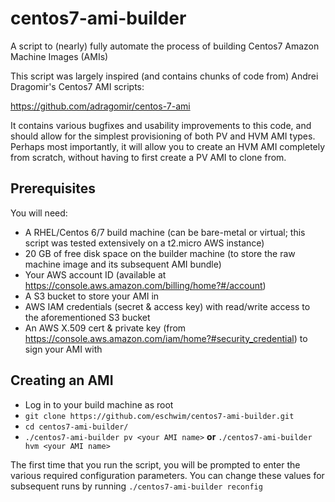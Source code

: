 # centos7-ami-builder
A script to (nearly) fully automate the process of building Centos7 Amazon Machine Images (AMIs)

This script was largely inspired (and contains chunks of code from) Andrei Dragomir's Centos7 AMI scripts:

https://github.com/adragomir/centos-7-ami

It contains various bugfixes and usability improvements to this code, and should allow for the simplest 
provisioning of both PV and HVM AMI types.  Perhaps most importantly, it will allow you to create an
HVM AMI completely from scratch, without having to first create a PV AMI to clone from.

## Prerequisites

You will need:

* A RHEL/Centos 6/7 build machine (can be bare-metal or virtual; this script was tested extensively on a t2.micro AWS instance)
* 20 GB of free disk space on the builder machine (to store the raw machine image and its subsequent AMI bundle)
* Your AWS account ID (available at https://console.aws.amazon.com/billing/home?#/account)
* A S3 bucket to store your AMI in
* AWS IAM credentials (secret & access key) with read/write access to the aforementioned S3 bucket
* An AWS X.509 cert & private key (from https://console.aws.amazon.com/iam/home?#security_credential) to sign your AMI with

## Creating an AMI

* Log in to your build machine as root
* `git clone https://github.com/eschwim/centos7-ami-builder.git`
* `cd centos7-ami-builder/`
* `./centos7-ami-builder pv <your AMI name>` **or** `./centos7-ami-builder hvm <your AMI name>`

The first time that you run the script, you will be prompted to enter the various required configuration parameters.  You can change
these values for subsequent runs by running `./centos7-ami-builder reconfig`
